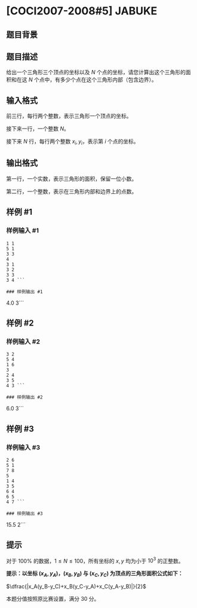 # [COCI2007-2008#5] JABUKE

## 题目背景



## 题目描述

给出一个三角形三个顶点的坐标以及 $N$ 个点的坐标，请您计算出这个三角形的面积和在这 $N$ 个点中，有多少个点在这个三角形内部（包含边界）。

## 输入格式

前三行，每行两个整数，表示三角形一个顶点的坐标。

接下来一行，一个整数 $N$。

接下来 $N$ 行，每行两个整数 $x_i,y_i$，表示第 $i$ 个点的坐标。

## 输出格式

第一行，一个实数，表示三角形的面积，保留一位小数。

第二行，一个整数，表示在三角形内部和边界上的点数。

## 样例 #1

### 样例输入 #1
```
1 1
5 1
3 3
4
3 1
3 2
3 3
3 4 ```

### 样例输出 #1

```
4.0
3```

## 样例 #2

### 样例输入 #2
```
3 2
5 4
1 6
3
2 4
3 5
4 3 ```

### 样例输出 #2

```
6.0
3```

## 样例 #3

### 样例输入 #3
```
2 6
5 1
7 8
5
1 4
3 5
6 4
6 5
4 7 ```

### 样例输出 #3

```
15.5
2```

## 提示

对于 $100\%$ 的数据，$1\le N\le100$，所有坐标的 $x,y$ 均为小于 $10^3$ 的正整数。

**提示：以坐标 $(x_A,y_A)$，$(x_B,y_B)$ 与 $(x_C,y_C)$ 为顶点的三角形面积公式如下：**

$\dfrac{|x_A(y_B-y_C)+x_B(y_C-y_A)+x_C(y_A-y_B)|}{2}$

本题分值按照原比赛设置，满分 $30$ 分。
